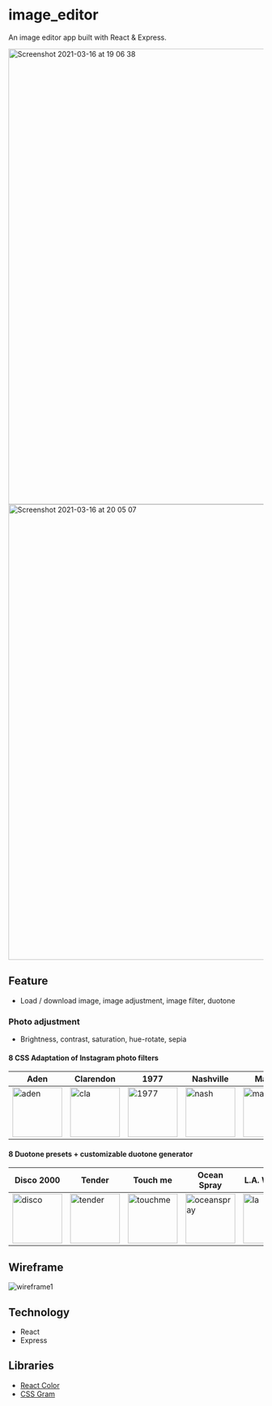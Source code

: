 # image_editor

An image editor app built with React & Express.


<img width="900" alt="Screenshot 2021-03-16 at 19 06 38" src="https://user-images.githubusercontent.com/62843726/111366683-bb8ba780-868b-11eb-9c64-c4c9e85e1a55.png">

<img width="900" alt="Screenshot 2021-03-16 at 20 05 07" src="https://user-images.githubusercontent.com/62843726/111374206-bbdc7080-8694-11eb-9cfd-df6de78b9bb2.png">

## Feature
- Load / download image, image adjustment, image filter, duotone

### Photo adjustment
- Brightness, contrast, saturation, hue-rotate, sepia
#### 8 CSS Adaptation of Instagram photo filters
| Aden | Clarendon | 1977 | Nashville | Maven | Gingham | Valencia | Hudson |
| --- | --- | --- | --- | --- | --- | --- | --- |
| <img width="98" alt="aden" src="https://user-images.githubusercontent.com/62843726/111369504-0eb32980-868f-11eb-98a9-428523f2146f.png"> | <img width="98" alt="cla" src="https://user-images.githubusercontent.com/62843726/111369508-0f4bc000-868f-11eb-8b63-35f468a9a7a5.png"> | <img width="98" alt="1977" src="https://user-images.githubusercontent.com/62843726/111369502-0e1a9300-868f-11eb-94ab-1124c5fe49e4.png"> | <img width="98" alt="nash" src="https://user-images.githubusercontent.com/62843726/111369520-11158380-868f-11eb-867e-30cc787a74c7.png"> | <img width="98" alt="maven" src="https://user-images.githubusercontent.com/62843726/111369519-11158380-868f-11eb-8191-f8fb82bb7152.png"> | <img width="98" alt="gingham" src="https://user-images.githubusercontent.com/62843726/111369511-0f4bc000-868f-11eb-9beb-7548268b159a.png"> | <img width="98" alt="valencia" src="https://user-images.githubusercontent.com/62843726/111369496-0ce96600-868f-11eb-8801-9a4fa7bade74.png"> | <img width="98" alt="hudson" src="https://user-images.githubusercontent.com/62843726/111369518-107ced00-868f-11eb-9374-ad2ead50239e.png"> |

#### 8 Duotone presets + customizable duotone generator

| Disco 2000 | Tender | Touch me | Ocean Spray | L.A. Woman | Perfect day | Sonnet | Underwear |
| --- | --- | --- | --- | --- | --- | --- | --- |
| <img width="98" alt="disco" src="https://user-images.githubusercontent.com/62843726/111372950-3b694000-8693-11eb-9a32-77b3d4d887a0.png"> | <img width="98" alt="tender" src="https://user-images.githubusercontent.com/62843726/111372956-3d330380-8693-11eb-9722-aeb50cd07a81.png"> | <img width="98" alt="touchme" src="https://user-images.githubusercontent.com/62843726/111372958-3d330380-8693-11eb-8d20-3672520494f6.png"> | <img width="98" alt="oceanspray" src="https://user-images.githubusercontent.com/62843726/111372952-3c9a6d00-8693-11eb-91b2-01ed67c621af.png"> | <img width="98" alt="la" src="https://user-images.githubusercontent.com/62843726/111372951-3c01d680-8693-11eb-9682-3129306b2d03.png"> | <img width="98" alt="perfect" src="https://user-images.githubusercontent.com/62843726/111372953-3c9a6d00-8693-11eb-9322-9c25627fb9a8.png"> | <img width="98" alt="sonnet" src="https://user-images.githubusercontent.com/62843726/111372954-3c9a6d00-8693-11eb-8e73-f2a37ebc3fc8.png"> | <img width="98" alt="under" src="https://user-images.githubusercontent.com/62843726/111372959-3d330380-8693-11eb-98d9-bebce712bbea.png"> |



## Wireframe

![wireframe1](https://user-images.githubusercontent.com/62843726/111366990-22a95c00-868c-11eb-8065-ffa862bb04dd.png)



## Technology
- React
- Express

## Libraries

- <a href="https://casesandberg.github.io/react-color/" target="_blank">React Color</a>
- <a href="https://una.im/CSSgram/" target="_blank">CSS Gram</a>
